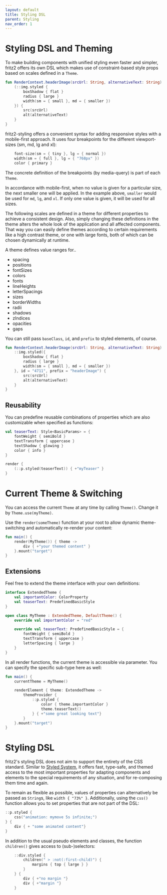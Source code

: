 ```yaml
---
layout: default
title: Styling DSL
parent: Styling
nav_order: 1
---
```

# Styling DSL and Theming

To make building components with unified styling even faster and simpler, fritz2 offers its own DSL which makes use of constraint-based style props based on scales defined in a `Theme`.

```kotlin
fun RenderContext.headerImage(srcUrl: String, alternativeText: String) {
    (::img.styled {
        boxShadow { flat }
        radius { large }
        width(sm = { small }, md = { smaller })
    }) {
        src(srcUrl)
        alt(alternativeText)
    }
}
```

fritz2-styling offers a convenient syntax for adding responsive styles with a mobile-first approach. It uses four breakpoints for the different viewport-sizes (sm, md, lg and xl):
 
```kotlin
    font-size(sm = { tiny }, lg = { normal })
    width(sm = { full }, lg = { "768px" })
    color { primary }
```
The concrete definition of the breakpoints (by media-query) is part of each `Theme`.

In accordance with mobile-first, when no value is given for a particular size, the next smaller one will be applied. In the example above, `smaller` would be used for `md`, `lg`, and `xl`. If only one value is given, it will be used for all sizes.
 
The following scales are defined in a theme for different properties to achieve a consistent design. Also, simply changing these definitions in the theme alters the whole look of the application and all affected components. That way you can easily define themes according to certain requirements like a high contrast theme, or one with large fonts, both of which can be chosen dynamically at runtime.
 
A theme defines value ranges for..

* spacing
* positions
* fontSizes
* colors
* fonts
* lineHeights
* letterSpacings
* sizes
* borderWidths
* radii
* shadows
* zIndices
* opacities
* gaps

You can still pass `baseClass`, `id`, and `prefix` to styled elements, of course. 

```kotlin
fun RenderContext.headerImage(srcUrl: String, alternativeText: String) {
    ::img.styled({
        boxShadow { flat }
        radius { large }
        width(sm = { small }, md = { smaller })
    }, id = "4711", prefix = "headerImage") {
        src(srcUrl)
        alt(alternativeText)
    }
}
```

## Reusability

You can predefine reusable combinations of properties which are also customizable when specified as functions:

```kotlin
val teaserText: Style<BasicParams> = {
    fontWeight { semiBold }
    textTransform { uppercase }
    textShadow { glowing }
    color { info }
}

render {
    (::p.styled(teaserText)) { +"myTeaser" }
}
```


# Current Theme & Switching

You can access the current `Theme` at any time by calling `Theme()`. Change it by `Theme.use(myTheme)`.

Use the `render(someTheme)` function at your root to allow dynamic theme-switching and automatically re-render your content:

```kotlin
fun main() {
    render(MyTheme()) { theme ->
        div { +"your themed content" }
    }.mount("target")
}

```


## Extensions

Feel free to extend the theme interface with your own definitions:

```kotlin
interface ExtendedTheme {
    val importantColor: ColorProperty
    val teaserText: PredefinedBasicStyle
}

open class MyTheme : ExtendedTheme, DefaultTheme() {
    override val importantColor = "red"

    override val teaserText: PredefinedBasicStyle = {
        fontWeight { semiBold }
        textTransform { uppercase }
        letterSpacing { large }
    }
}
```

In all render functions, the current theme is accessible via parameter. You can specify the specific sub-type here as well: 

```kotlin
fun main() {
    currentTheme = MyTheme()

    renderElement { theme: ExtendedTheme ->
        themeProvider {
            ::p.styled {
                color { theme.importantColor }
                theme.teaserText()
            } { +"some great looking text"}
        }
    }.mount("target")
}
```

# Styling DSL

fritz2's styling DSL does not aim to support the entirety of the CSS standard. Similar to [Styled System](https://styled-system.com/), it offers fast, type-safe, and themed access to the most important properties for adapting components and elements to the special requirements of any situation, and for re-composing them time and again.

To remain as flexible as possible, values of properties can alternatively be passed as `String`s, like `width { "73%" }`. Additionally, using the `css()` function allows you to set properties that are not part of the DSL:

```kotlin
::p.styled {
    css("animation: mymove 5s infinite;")
} {
    div { + "some animated content"}
}
```

In addition to the usual pseudo elements and classes, the function `children()` gives access to (sub-)selectors:

```kotlin
    ::div.styled {
        children(" > :not(:first-child)") {
            margins { top { large } }
        }
    } {
        div { +"no margin "}
        div { +"margin "}
    }
```